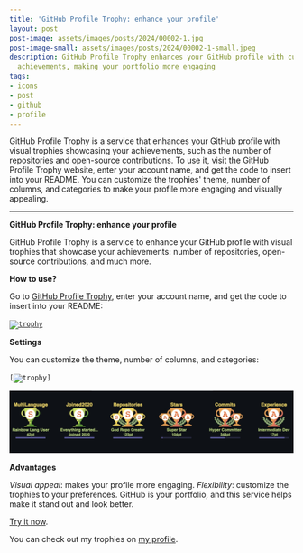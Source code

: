 ```yaml
---
title: 'GitHub Profile Trophy: enhance your profile'
layout: post
post-image: assets/images/posts/2024/00002-1.jpg
post-image-small: assets/images/posts/2024/00002-1-small.jpeg
description: GitHub Profile Trophy enhances your GitHub profile with customizable visual trophies that showcase your 
  achievements, making your portfolio more engaging
tags:
- icons
- post
- github
- profile
---
```


GitHub Profile Trophy is a service that enhances your GitHub profile with visual trophies showcasing your achievements, 
such as the number of repositories and open-source contributions. To use it, visit the GitHub Profile Trophy website, 
enter your account name, and get the code to insert into your README. You can customize the trophies' theme, 
number of columns, and categories to make your profile more engaging and visually appealing.

---

<b>GitHub Profile Trophy: enhance your profile</b>

GitHub Profile Trophy is a service to enhance your GitHub profile with visual trophies that showcase your achievements: number of repositories, open-source contributions, and much more.

<b>How to use?</b>

Go to <a href="https://github-profile-trophy.vercel.app/">GitHub Profile Trophy</a>, enter your account name, and get the code to insert into your README:

<code>[![trophy](https://github-profile-trophy.vercel.app/?username=your_username)](https://github.com/ryo-ma/github-profile-trophy)</code>

<b>Settings</b>

You can customize the theme, number of columns, and categories:

<code>[![trophy](https://github-profile-trophy.vercel.app/?username=your_username&theme=onedark&row=2&column=3)]</code>

![Github profile trophy](/assets/images/posts/2024/00002-2.jpg)

<b>Advantages</b>

<i>Visual appeal</i>: makes your profile more engaging. <i>Flexibility</i>: customize the trophies to your preferences. GitHub is your portfolio, and this service helps make it stand out and look better.

<a href="https://github-profile-trophy.vercel.app/">Try it now</a>.

You can check out my trophies on <a href="https://github.com/s-rb">my profile</a>.
